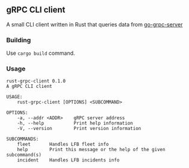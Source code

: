 ## gRPC CLI client

A small CLI client written in Rust that queries data from [go-grpc-server](https://github.com/lucassouzavieira/go-grpc-server)

### Building

Use `cargo build` command.

### Usage
```
rust-grpc-client 0.1.0
A gRPC CLI client

USAGE:
    rust-grpc-client [OPTIONS] <SUBCOMMAND>

OPTIONS:
    -a, --addr <ADDR>    gRPC server address
    -h, --help           Print help information
    -V, --version        Print version information

SUBCOMMANDS:
    fleet       Handles LFB fleet info
    help        Print this message or the help of the given subcommand(s)
    incident    Handles LFB incidents info
```